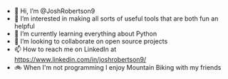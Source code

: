 - 👋 Hi, I’m @JoshRobertson9
- 👀 I’m interested in making all sorts of useful tools that are both fun an helpful
- 🌱 I’m currently learning everything about Python
- 💞️ I’m looking to collaborate on open source projects
- 📫 How to reach me on LinkedIn at https://www.linkedin.com/in/joshrobertson9/
- 🚲 When I'm not programming I enjoy Mountain Biking with my friends 

<!---
JoshRobertson9/JoshRobertson9 is a ✨ special ✨ repository because its `README.md` (this file) appears on your GitHub profile.
You can click the Preview link to take a look at your changes.
--->
